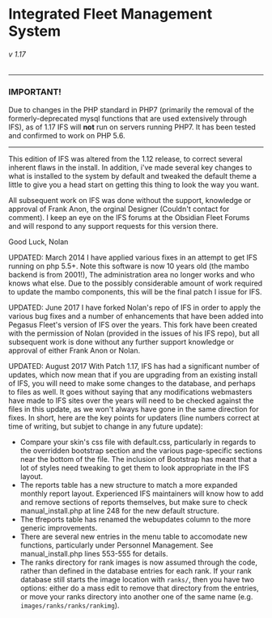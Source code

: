 # Integrated Fleet Management System
###### v 1.17

***

### IMPORTANT!
Due to changes in the PHP standard in PHP7 (primarily the removal of the formerly-deprecated mysql functions that are used extensively through IFS), as of 1.17 IFS will **not** run on servers running PHP7. It has been tested and confirmed to work on PHP 5.6.

***

This edition of IFS was altered from the 1.12 release, to correct several inherent flaws in the install. In addition, i've made several key changes to what is installed to the system by default and tweaked the default theme a little to give you a head start on getting this thing to look the way you want.

All subsequent work on IFS was done without the support, knowledge or approval of Frank Anon, the orginal Designer (Couldn't contact for comment). I keep an eye on the IFS forums at the Obsidian Fleet Forums and will respond to any support requests for this version there.

Good Luck,
Nolan

UPDATED: March 2014
I have applied various fixes in an attempt to get IFS running on php 5.5+. Note this software is now 10 years old (the mambo backend is from 2001!), The administration area no longer works and who knows what else. Due to the possibly considerable amount of work required to update the mambo components, this will be the final patch I issue for IFS.

UPDATED: June 2017
I have forked Nolan's repo of IFS in order to apply the various bug fixes and a number of enhancements that have been added into Pegasus Fleet's version of IFS over the years. This fork have been created with the permission of Nolan (provided in the issues of his IFS repo), but all subsequent work is done without any further support knowledge or approval of either Frank Anon or Nolan.

UPDATED: August 2017
With Patch 1.17, IFS has had a significant number of updates, which now mean that if you are upgrading from an existing install of IFS, you will need to make some changes to the database, and perhaps to files as well. It goes without saying that any modifications webmasters have made to IFS sites over the years will need to be checked against the files in this update, as we won't always have gone in the same direction for fixes. In short, here are the key points for updaters (line numbers correct at time of writing, but subjet to change in any future update):
- Compare your skin's css file with default.css, particularly in regards to the overridden bootstrap section and the various page-specific sections near the bottom of the file. The inclusion of Bootstrap has meant that a lot of styles need tweaking to get them to look appropriate in the IFS layout.
- The reports table has a new structure to match a more expanded monthly report layout. Experienced IFS maintainers will know how to add and remove sections of reports themselves, but make sure to check manual_install.php at line 248 for the new default structure.
- The tfreports table has renamed the webupdates column to the more generic improvements.
- There are several new entries in the menu table to accomodate new functions, particularly under Personnel Management. See manual_install.php lines 553-555 for details.
- The ranks directory for rank images is now assumed through the code, rather than defined in the database entries for each rank. If your rank database still starts the image location with ``ranks/``, then you have two options: either do a mass edit to remove that directory from the entries, or move your ranks directory into another one of the same name (e.g. ``images/ranks/ranks/rankimg``).
